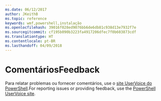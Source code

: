 ```yaml
---
ms.date: 06/12/2017
author: JKeithB
ms.topic: reference
keywords: wmf,powershell,instalação
ms.openlocfilehash: 39016f028ed9076bb6de6db81c938d13e7932f7e
ms.sourcegitcommit: cf195b090b3223fa4917206dfec7f0b603873cdf
ms.translationtype: HT
ms.contentlocale: pt-BR
ms.lasthandoff: 04/09/2018
---
```

# <a name="feedback"></a><span data-ttu-id="b623c-102">Comentários</span><span class="sxs-lookup"><span data-stu-id="b623c-102">Feedback</span></span>
<span data-ttu-id="b623c-103">Para relatar problemas ou fornecer comentários, use o [site UserVoice do PowerShell](http://windowsserver.uservoice.com/forums/301869-powershell).</span><span class="sxs-lookup"><span data-stu-id="b623c-103">For reporting issues or providing feedback, use the [PowerShell UserVoice site](http://windowsserver.uservoice.com/forums/301869-powershell).</span></span>